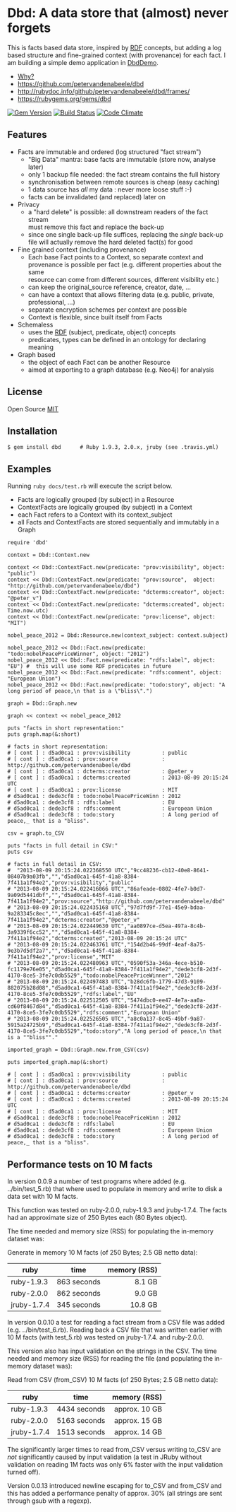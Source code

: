 # Dbd: A data store that (almost) never forgets

This is facts based data store, inspired by [RDF] concepts, but adding a
log based structure and fine-grained context (with provenance) for each fact.
I am building a simple demo application in [DbdDemo].

* [Why?][Rationale]
* <https://github.com/petervandenabeele/dbd>
* <http://rubydoc.info/github/petervandenabeele/dbd/frames/>
* <https://rubygems.org/gems/dbd>

[![Gem Version](https://badge.fury.io/rb/dbd.png)](http://badge.fury.io/rb/dbd)
[![Build Status](https://travis-ci.org/petervandenabeele/dbd.png?branch=master)](http://travis-ci.org/petervandenabeele/dbd)
[![Code Climate](https://codeclimate.com/github/petervandenabeele/dbd.png)](https://codeclimate.com/github/petervandenabeele/dbd)

## Features

* Facts are immutable and ordered (log structured "fact stream")
  * "Big Data" mantra: base facts are immutable (store now, analyse later)
  * only 1 backup file needed: the fact stream contains the full history
  * synchronisation between remote sources is cheap (easy caching)
  * 1 data source has _all_ my data : never more loose stuff :-)
  * facts can be invalidated (and replaced) later on
* Privacy
  * a "hard delete" is possible: all downstream readers of the fact stream  
    must remove this fact and replace the back-up
  * since one single back-up file suffices, replacing the *single* back-up  
    file will actually remove the hard deleted fact(s) for good
* Fine grained context (including provenance)
  * Each base Fact points to a Context, so separate context and  
    provenance is possible per fact (e.g. different properties about the same  
    resource can come from different sources, different visibility etc.)
  * can keep the original_source reference, creator, date, …
  * can have a context that allows filtering data (e.g. public, private, professional, …)
  * separate encryption schemes per context are possible
  * Context is flexible, since built itself from Facts
* Schemaless
  * uses the [RDF] (subject, predicate, object) concepts
  * predicates, types can be defined in an ontology for declaring meaning
* Graph based
  * the object of each Fact can be another Resource
  * aimed at exporting to a graph database (e.g. Neo4j) for analysis

## License

Open Source [MIT]

## Installation

    $ gem install dbd      # Ruby 1.9.3, 2.0.x, jruby (see .travis.yml)

## Examples

Running `ruby docs/test.rb` will execute the script below.

* Facts are logically grouped (by subject) in a Resource
* ContextFacts are logically grouped (by subject) in a Context
* each Fact refers to a Context with its context_subject
* all Facts and ContextFacts are stored sequentially and immutably
  in a Graph

```
require 'dbd'

context = Dbd::Context.new

context << Dbd::ContextFact.new(predicate: "prov:visibility", object: "public")
context << Dbd::ContextFact.new(predicate: "prov:source",  object: "http://github.com/petervandenabeele/dbd")
context << Dbd::ContextFact.new(predicate: "dcterms:creator", object: "@peter_v")
context << Dbd::ContextFact.new(predicate: "dcterms:created", object: Time.now.utc)
context << Dbd::ContextFact.new(predicate: "prov:license", object: "MIT")

nobel_peace_2012 = Dbd::Resource.new(context_subject: context.subject)

nobel_peace_2012 << Dbd::Fact.new(predicate: "todo:nobelPeacePriceWinner", object: "2012")
nobel_peace_2012 << Dbd::Fact.new(predicate: "rdfs:label", object: "EU") #  this will use some RDF predicates in future
nobel_peace_2012 << Dbd::Fact.new(predicate: "rdfs:comment", object: "European Union")
nobel_peace_2012 << Dbd::Fact.new(predicate: "todo:story", object: "A long period of peace,\n that is a \"bliss\".")

graph = Dbd::Graph.new

graph << context << nobel_peace_2012

puts "facts in short representation:"
puts graph.map(&:short)

# facts in short representation:
# [ cont ] : d5ad0ca1 : prov:visibility          : public
# [ cont ] : d5ad0ca1 : prov:source              : http://github.com/petervandenabeele/dbd
# [ cont ] : d5ad0ca1 : dcterms:creator          : @peter_v
# [ cont ] : d5ad0ca1 : dcterms:created          : 2013-08-09 20:15:24 UTC
# [ cont ] : d5ad0ca1 : prov:license             : MIT
# d5ad0ca1 : dede3cf8 : todo:nobelPeacePriceWinn : 2012
# d5ad0ca1 : dede3cf8 : rdfs:label               : EU
# d5ad0ca1 : dede3cf8 : rdfs:comment             : European Union
# d5ad0ca1 : dede3cf8 : todo:story               : A long period of peace,_ that is a "bliss".

csv = graph.to_CSV

puts "facts in full detail in CSV:"
puts csv

# facts in full detail in CSV:
#  "2013-08-09 20:15:24.022368550 UTC","9cc48236-cb12-40e8-8641-08407b9a03fb","","d5ad0ca1-645f-41a8-8384-7f411a1f94e2","prov:visibility","public"
# "2013-08-09 20:15:24.022416066 UTC","86afeade-0802-4fe7-b0d7-9a09d5441dbf","","d5ad0ca1-645f-41a8-8384-7f411a1f94e2","prov:source","http://github.com/petervandenabeele/dbd"
# "2013-08-09 20:15:24.022435168 UTC","97d7fd9f-77e1-45e9-bdaa-9a283345c8ec","","d5ad0ca1-645f-41a8-8384-7f411a1f94e2","dcterms:creator","@peter_v"
# "2013-08-09 20:15:24.022449630 UTC","aa0897ce-d5ea-497a-8c4b-3a9339f6cc52","","d5ad0ca1-645f-41a8-8384-7f411a1f94e2","dcterms:created","2013-08-09 20:15:24 UTC"
# "2013-08-09 20:15:24.022463761 UTC","154d2b46-99df-4eaf-8a75-9e3b7d5df2a7","","d5ad0ca1-645f-41a8-8384-7f411a1f94e2","prov:license","MIT"
# "2013-08-09 20:15:24.022480963 UTC","0590f53a-346a-4ece-b510-fc1179e76e05","d5ad0ca1-645f-41a8-8384-7f411a1f94e2","dede3cf8-2d3f-4170-8ce5-3fe7c0db5529","todo:nobelPeacePriceWinner","2012"
# "2013-08-09 20:15:24.022497483 UTC","b28dc6fb-1779-47d3-9109-882075b28d08","d5ad0ca1-645f-41a8-8384-7f411a1f94e2","dede3cf8-2d3f-4170-8ce5-3fe7c0db5529","rdfs:label","EU"
# "2013-08-09 20:15:24.022512505 UTC","5474dbc0-ee47-4e7a-aa0a-cd60f8467d84","d5ad0ca1-645f-41a8-8384-7f411a1f94e2","dede3cf8-2d3f-4170-8ce5-3fe7c0db5529","rdfs:comment","European Union"
# "2013-08-09 20:15:24.022526505 UTC","a8c0a137-8c45-49bf-9a87-5915a24725b9","d5ad0ca1-645f-41a8-8384-7f411a1f94e2","dede3cf8-2d3f-4170-8ce5-3fe7c0db5529","todo:story","A long period of peace,\n that is a ""bliss""."

imported_graph = Dbd::Graph.new.from_CSV(csv)

puts imported_graph.map(&:short)

# [ cont ] : d5ad0ca1 : prov:visibility          : public
# [ cont ] : d5ad0ca1 : prov:source              : http://github.com/petervandenabeele/dbd
# [ cont ] : d5ad0ca1 : dcterms:creator          : @peter_v
# [ cont ] : d5ad0ca1 : dcterms:created          : 2013-08-09 20:15:24 UTC
# [ cont ] : d5ad0ca1 : prov:license             : MIT
# d5ad0ca1 : dede3cf8 : todo:nobelPeacePriceWinn : 2012
# d5ad0ca1 : dede3cf8 : rdfs:label               : EU
# d5ad0ca1 : dede3cf8 : rdfs:comment             : European Union
# d5ad0ca1 : dede3cf8 : todo:story               : A long period of peace,_ that is a "bliss".
```

## Performance tests on 10 M facts

In version 0.0.9 a number of test programs where added (e.g. ../bin/test_5.rb)
that where used to populate in memory and write to disk a data set with 10 M facts.

This function was tested on ruby-2.0.0, ruby-1.9.3 and jruby-1.7.4. The facts
had an approximate size of 250 Bytes each (80 Bytes object).

The time needed and memory size (RSS) for populating the in-memory dataset was:

Generate in memory 10 M facts (of 250 Bytes; 2.5 GB netto data):

| ruby	     | time        | memory (RSS) |
|------------|-------------| ------------:|
| ruby-1.9.3 | 863 seconds |       8.1 GB |
| ruby-2.0.0 | 862 seconds |       9.0 GB |
|jruby-1.7.4 | 345 seconds |      10.8 GB |

In version 0.0.10 a test for reading a fact stream from a CSV file was added
(e.g. ../bin/test_6.rb). Reading back a CSV file that was written earlier with
10 M facts (with test_5.rb) was tested on jruby-1.7.4. and ruby-2.0.0.

This version also has input validation on the strings in the CSV. The time needed
and memory size (RSS) for reading the file (and populating the in-memory dataset
was):

Read from CSV (from_CSV) 10 M facts (of 250 Bytes; 2.5 GB netto data):

| ruby	     | time          |  memory (RSS) |
|------------|---------------|--------------:|
| ruby-1.9.3 | 4434  seconds | approx. 10 GB |
| ruby-2.0.0 | 5163  seconds | approx. 15 GB |
|jruby-1.7.4 | 1513  seconds | approx. 14 GB |

The significantly larger times to read from_CSV versus writing to_CSV are _not_
significantly caused by input validation (a test in JRuby without validation on
reading 1M facts was only 6% faster with the input validation turned off).

Version 0.0.13 introduced newline escaping for to_CSV and from_CSV and this
has added a performance penalty of approx. 30% (all strings are sent through
gsub with a regexp).

[RDF]:              http://www.w3.org/RDF/
[Rationale]:        http://github.com/petervandenabeele/dbd/blob/master/docs/rationale.md
[MIT]:              https://github.com/petervandenabeele/dbd/blob/master/LICENSE.txt
[DbdDemo]:          https://github.com/petervandenabeele/dbd_demo#readme
